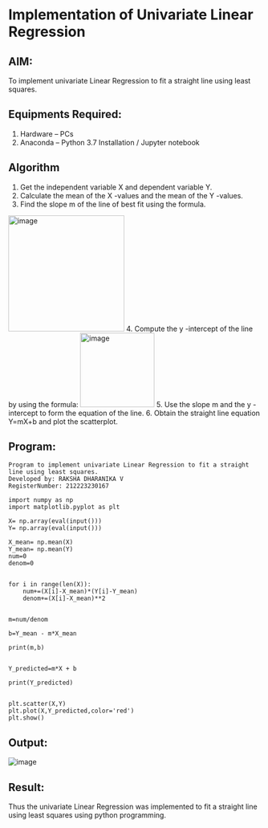 # Implementation of Univariate Linear Regression
## AIM:
To implement univariate Linear Regression to fit a straight line using least squares.

## Equipments Required:
1. Hardware – PCs
2. Anaconda – Python 3.7 Installation / Jupyter notebook

## Algorithm
1. Get the independent variable X and dependent variable Y.
2. Calculate the mean of the X -values and the mean of the Y -values.
3. Find the slope m of the line of best fit using the formula. 
<img width="231" alt="image" src="https://user-images.githubusercontent.com/93026020/192078527-b3b5ee3e-992f-46c4-865b-3b7ce4ac54ad.png">
4. Compute the y -intercept of the line by using the formula:
<img width="148" alt="image" src="https://user-images.githubusercontent.com/93026020/192078545-79d70b90-7e9d-4b85-9f8b-9d7548a4c5a4.png">
5. Use the slope m and the y -intercept to form the equation of the line.
6. Obtain the straight line equation Y=mX+b and plot the scatterplot.

## Program:
```
Program to implement univariate Linear Regression to fit a straight line using least squares.
Developed by: RAKSHA DHARANIKA V
RegisterNumber: 212223230167

```
```
import numpy as np
import matplotlib.pyplot as plt

X= np.array(eval(input()))
Y= np.array(eval(input()))

X_mean= np.mean(X)
Y_mean= np.mean(Y)
num=0
denom=0


for i in range(len(X)):
    num+=(X[i]-X_mean)*(Y[i]-Y_mean)
    denom+=(X[i]-X_mean)**2
    

m=num/denom

b=Y_mean - m*X_mean

print(m,b)


Y_predicted=m*X + b

print(Y_predicted)


plt.scatter(X,Y)
plt.plot(X,Y_predicted,color='red')
plt.show() 
```

## Output:

![image](https://github.com/user-attachments/assets/4bb8cf54-63cc-43d3-99c7-d4a669256382)


## Result:
Thus the univariate Linear Regression was implemented to fit a straight line using least squares using python programming.
